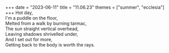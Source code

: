 +++
date = "2023-06-11"
title = "11.06.23"
themes = ["summer", "ecclesia"]
+++
Hot day,  
I'm a puddle on the floor,  
Melted from a walk by burning tarmac,  
The sun straight vertical overhead,  
Leaving shadows shrivelled under,  
And I set out for more,  
Getting back to the body is worth the rays.
